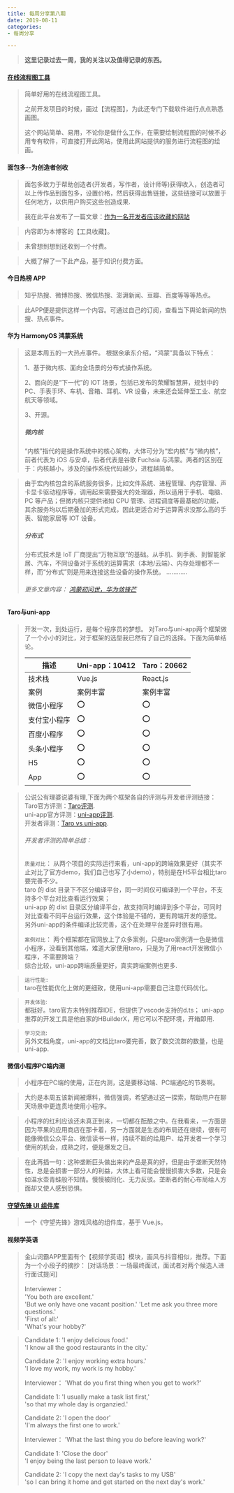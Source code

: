 ```yaml
---
title: 每周分享第八期
date: 2019-08-11
categories:
- 每周分享

---
```

>**这里记录过去一周，我的关注以及值得记录的东西。**

<!--more-->

#### [在线流程图工具](https://www.zenflowchart.com/)
> 简单好用的在线流程图工具。
> 
> 之前开发项目的时候，画过【流程图】，为此还专门下载软件进行点点熟悉画图。
>
> 这个网站简单、易用，不论你是做什么工作，在需要绘制流程图的时候不必用专有软件，可直接打开此网站，使用此网站提供的服务进行流程图的绘画。

#### 面包多--为创造者创收
> 面包多致力于帮助创造者(开发者，写作者，设计师等)获得收入，创造者可以上传作品到面包多，设置价格，然后获得出售链接，这些链接可以放置于任何地方，以供用户购买这些创造成果.
> 
> 我在此平台发布了一篇文章：[作为一名开发者应该收藏的网站](https://mianbaoduo.com/product/show/mbd-Yp2Ukw==)

> 内容即为本博客的【工具收藏】。

> 未曾想到想到还收到一个付费。

> 大概了解了一下此产品，基于知识付费方面。

#### 今日热榜  APP
> 知乎热搜、微博热搜、微信热搜、澎湃新闻、豆瓣、百度等等等热点。

>此APP便是提供这样一个内容。可通过自己的订阅，查看当下舆论新闻的热搜、热点事件。

#### 华为 HarmonyOS 鸿蒙系统
> 这是本周五的一大热点事件。 
> 根据余承东介绍，“鸿蒙”具备以下特点：
> 
> 1、基于微内核、面向全场景的分布式操作系统。  
> 
> 2、面向的是“下一代”的 IOT 场景，包括已发布的荣耀智慧屏，规划中的PC、手表手环、车机、音箱、耳机、VR 设备，未来还会延伸至工业、航空航天等领域。 
> 
> 3、开源。
> 
>##### 微内核
> “内核”指代的是操作系统中的核心架构，大体可分为“宏内核”与“微内核”，前者代表为 iOS 与安卓，后者代表是谷歌 Fuchsia 与鸿蒙。两者的区别在于：内核越小，涉及的操作系统代码越少，进程越简单。

> 由于宏内核包含的系统服务很多，比如文件系统、进程管理、内存管理、声卡显卡驱动程序等，调用起来需要强大的处理器，所以适用于手机、电脑、PC 等产品；但微内核只提供诸如 CPU 管理、进程调度等最基础的功能，其余服务均以后期叠加的形式完成，因此更适合对于运算需求没那么高的手表、智能家居等 IOT 设备。
> ##### 分布式
> 分布式技术是 IoT 厂商提出“万物互联”的基础。从手机、到手表、到智能家居、汽车，不同设备对于系统的运算需求（本地/云端）、内存处理都不一样，而“分布式”则是用来连接这些设备的操作系统。
>…………
> ###### 更多文章内容： [鸿蒙初问世，华为敛锋芒](https://mp.weixin.qq.com/s/v61phlapZi5sXiOpIGJJaw)

#### Taro与uni-app
> 开发一次，到处运行，是每个程序员的梦想。
> 对Taro与uni-app两个框架做了一个小小的对比，对于框架的选型我已然有了自己的选择。下面为简单结论。
> 
> |描述	|Uni-app：10412	|Taro：20662	|
> |---|---|---|
> |技术栈|	Vue.js|	React.js|	
> 案例|	案例丰富|	案例丰富|
> |微信小程序|	⭕|	⭕	|
> |支付宝小程序|	⭕	|⭕	|
> |百度小程序	|⭕|	⭕|
> |头条小程序	|⭕|	⭕	|
> |H5	|⭕|	⭕	|
> | App	|⭕|	⭕|	

> 公说公有理婆说婆有理,下面为两个框架各自的评测与开发者评测链接：    
> Taro官方评测：[Taro评测](https://juejin.im/post/5c90eb366fb9a070d4199cc9).  
> uni-app官方评测：[uni-app评测](https://ask.dcloud.net.cn/article/35867).  
> 开发者评测：[Taro vs uni-app](https://juejin.im/post/5c4ec383f265da613e229a67). 
>
> ######  开发者评测的简单总结：
> `质量对比`： 
>从两个项目的实际运行来看，uni-app的跨端效果更好（其实不止对比了官方demo，我们自己也写了小demo），特别是在H5平台相比taro要完善不少。  
>taro 的 dist 目录下不区分编译平台，同一时间仅可编译到一个平台，不支持多个平台对比查看运行效果；  
>uni-app 的 dist 目录区分编译平台，故支持同时编译到多个平台，可同时对比查看不同平台运行效果，这个体验是不错的，更有跨端开发的感觉。
另外uni-app的条件编译比较完善，这个在处理平台差异时很有用。
>
> `案例对比`： 
> 两个框架都在官网放上了众多案例，只是taro案例清一色是微信小程序，没看到其他端，难道大家使用taro，只是为了用react开发微信小程序，不需要跨端？  
综合比较，uni-app跨端质量更好，真实跨端案例也更多.

>`运行性能: `  
>taro在性能优化上做的更细致，使用uni-app需要自己注意代码优化。

> `开发体验`:  
> 都挺好。taro官方未特别推荐IDE，但提供了vscode支持的d.ts； uni-app推荐的开发工具是他自家的HBuilderX，用它可以不配环境，开箱即用.  

>`学习交流`:  
>另外文档角度，uni-app的文档比taro要完善，数了数交流群的数量，也是uni-app.

#### 微信小程序PC端内测
> 小程序在PC端的使用，正在内测，这是要移动端、PC端通吃的节奏啊。

> 大约是本周五该新闻被爆料，微信强调，希望通过这一探索，帮助用户在聊天场景中更连贯地使用小程序。

> 小程序的红利应该还未真正到来，一切都在酝酿之中。在我看来，一方面是因为苹果的应用商店在那卡着，另一方面就是生态的布局还在继续，很有可能像微信公众平台、微信读书一样，持续不断的给用户、给开发者一个学习使用的机会，成熟之时，便是爆发之日。

> 在此再插一句：这种垄断巨头做出来的产品是真的好，但是由于垄断天然特性，总是会损害一部分人的利益，大体上看可能会慢慢损害大多数，只是会如温水壶青蛙般不知情。慢慢被同化、无力反驳。垄断者的耐心布局给人方面却又使人感到恐惧。

#### [守望先锋 UI 组件库](https://haixiang6123.github.io/overwatch-ui-doc/#/start)
> 一个《守望先锋》游戏风格的组件库，基于 Vue.js。

####  视频学英语
> 金山词霸APP里面有个【视频学英语】模块，画风与抖音相似，推荐。下面为一个小段子的摘抄：
> [对话场景：一场最终面试，面试者对两个候选人进行面试提问]
>
> Interviewer：  
> 'You both are excellent.'  
> 'But we only have one vacant position.'
> 'Let me ask you three more questions.'  
> 'First of all:'  
> 'What's your hobby?'  

> Candidate 1:
> 'I enjoy delicious food.'  
> 'I know all the good restaurants in the city.'
>
> Candidate 2:
> 'I enjoy working extra hours.'  
> 'I love my work, my work is my hobby.'
> 
> Interviewer：
> 'What do you first thing when you get to work?'
>
> Candidate 1:
> 'I usually make a task list first,'  
> 'so that my whole day is organzied.'
>
> Candidate 2:
> 'I open the door'  
> 'I'm always the first one to work.'
> 
> Interviewer：
> 'What the last thing you do before leaving work?'
>
> Candidate 1:
> 'Close the door'   
> 'I enjoy being the last person to leave work.'
>
> Candidate 2:
> 'I copy the next day's tasks to my USB'  
> 'so I can bring it home and get started on the next day's work.'







